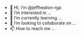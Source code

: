 - 👋 Hi, I’m @jeffheaton-rga
- 👀 I’m interested in ...
- 🌱 I’m currently learning ...
- 💞️ I’m looking to collaborate on ...
- 📫 How to reach me ...

<!---
jeffheaton-rga/jeffheaton-rga is a ✨ special ✨ repository because its `README.md` (this file) appears on your GitHub profile.
You can click the Preview link to take a look at your changes.
--->
